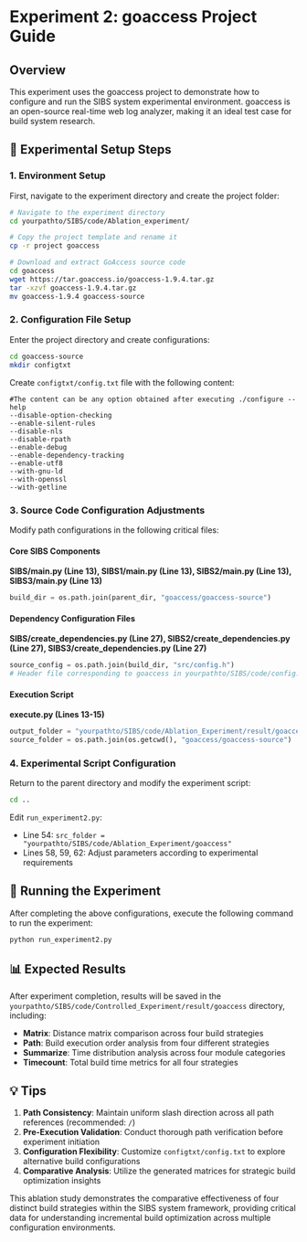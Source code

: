 # Experiment 2: goaccess Project Guide

## Overview

This experiment uses the goaccess project to demonstrate how to configure and run the SIBS system experimental environment. goaccess is an open-source real-time web log analyzer, making it an ideal test case for build system research.

## 🚀 Experimental Setup Steps

### 1. Environment Setup

First, navigate to the experiment directory and create the project folder:

```bash
# Navigate to the experiment directory
cd yourpathto/SIBS/code/Ablation_experiment/

# Copy the project template and rename it
cp -r project goaccess

# Download and extract GoAccess source code
cd goaccess
wget https://tar.goaccess.io/goaccess-1.9.4.tar.gz
tar -xzvf goaccess-1.9.4.tar.gz
mv goaccess-1.9.4 goaccess-source
```

### 2. Configuration File Setup

Enter the project directory and create configurations:

```bash
cd goaccess-source
mkdir configtxt
```

Create `configtxt/config.txt` file with the following content:

```text
#The content can be any option obtained after executing ./configure --help
--disable-option-checking
--enable-silent-rules
--disable-nls
--disable-rpath
--enable-debug
--enable-dependency-tracking
--enable-utf8
--with-gnu-ld
--with-openssl
--with-getline
```

### 3. Source Code Configuration Adjustments

Modify path configurations in the following critical files:

#### Core SIBS Components

**SIBS/main.py (Line 13), SIBS1/main.py (Line 13), SIBS2/main.py (Line 13), SIBS3/main.py (Line 13)**

```python
build_dir = os.path.join(parent_dir, "goaccess/goaccess-source")
```

#### Dependency Configuration Files

**SIBS/create_dependencies.py (Line 27), SIBS2/create_dependencies.py (Line 27), SIBS3/create_dependencies.py (Line 27)**

```python
source_config = os.path.join(build_dir, "src/config.h")
# Header file corresponding to goaccess in yourpathto/SIBS/code/config.xls
```

#### Execution Script

**execute.py (Lines 13-15)**

```python
output_folder = "yourpathto/SIBS/code/Ablation_Experiment/result/goaccess"
source_folder = os.path.join(os.getcwd(), "goaccess/goaccess-source")
```

### 4. Experimental Script Configuration

Return to the parent directory and modify the experiment script:

```bash
cd ..
```

Edit `run_experiment2.py`:

- Line 54: `src_folder = "yourpathto/SIBS/code/Ablation_Experiment/goaccess"`
- Lines 58, 59, 62: Adjust parameters according to experimental requirements

## 🧪 Running the Experiment

After completing the above configurations, execute the following command to run the experiment:

```bash
python run_experiment2.py
```

## 📊 Expected Results

After experiment completion, results will be saved in the `yourpathto/SIBS/code/Controlled_Experiment/result/goaccess` directory, including:

- **Matrix**: Distance matrix comparison across four build strategies
- **Path**: Build execution order analysis from four different strategies
- **Summarize**: Time distribution analysis across four module categories
- **Timecount**: Total build time metrics for all four strategies

## 💡 Tips

1. **Path Consistency**: Maintain uniform slash direction across all path references (recommended: `/`)
2. **Pre-Execution Validation**: Conduct thorough path verification before experiment initiation
3. **Configuration Flexibility**: Customize `configtxt/config.txt` to explore alternative build configurations
4. **Comparative Analysis**: Utilize the generated matrices for strategic build optimization insights

This ablation study demonstrates the comparative effectiveness of four distinct build strategies within the SIBS system framework, providing critical data for understanding incremental build optimization across multiple configuration environments. 

